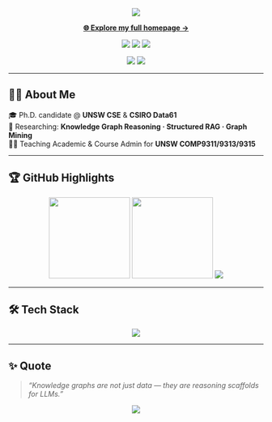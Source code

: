 <!-- ===== Header ===== -->
<p align="center">
  <img src="https://capsule-render.vercel.app/api?type=waving&color=6C63FF&height=200&section=header&text=Xingyu%20(Steve)%20Tan&fontSize=38&fontColor=ffffff&animation=fadeIn&fontAlignY=40" />
</p>
<p align="center">
  <a href="https://stevetantan.github.io/"><strong>🌐 Explore my full homepage →</strong></a>
</p>
<p align="center">
<!--   <a href="https://stevetantan.github.io/"><img src="https://img.shields.io/badge/Website-6C63FF?style=for-the-badge&logo=firefox-browser&logoColor=white" /></a> -->
  <a href="https://scholar.google.com/citations?user=2gzpDtsAAAAJ&hl=en/"><img src="https://img.shields.io/badge/Scholar-6C63FF?style=for-the-badge&logo=googlescholar&logoColor=white" /></a>
  <a href="https://www.linkedin.com/in/xingyu-tan-b90179173/"><img src="https://img.shields.io/badge/LinkedIn-6C63FF?style=for-the-badge&logo=linkedin&logoColor=white" /></a>
  <a href="mailto:xingyu.tan@unsw.edu.au"><img src="https://img.shields.io/badge/Email-6C63FF?style=for-the-badge&logo=gmail&logoColor=white" /></a>
</p>

<p align="center">
  <img src="https://img.shields.io/github/stars/SteveTANTAN?affiliations=OWNER&style=for-the-badge&logo=github&label=Stars&color=ffffff"/>
  <img src="https://komarev.com/ghpvc/?username=SteveTANTAN&label=Profile%20Views&color=6C63FF&style=for-the-badge" />
</p>

---

## 👨‍🎓 About Me
🎓 Ph.D. candidate @ **UNSW CSE** & **CSIRO Data61**  
🔬 Researching: **Knowledge Graph Reasoning · Structured RAG · Graph Mining**  
👨‍🏫 Teaching Academic & Course Admin for **UNSW COMP9311/9313/9315** 

---

## 🏆 GitHub Highlights
<p align="center">
  <img src="https://github-readme-stats.vercel.app/api?username=SteveTANTAN&show_icons=true&theme=default&title_color=6C63FF&icon_color=6C63FF&text_color=2b2d42" height="160" />
  <img src="https://github-readme-stats.vercel.app/api/top-langs/?username=SteveTANTAN&layout=compact&title_color=6C63FF&text_color=2b2d42" height="160" />
  <img src="https://github-profile-trophy.vercel.app/?username=SteveTANTAN&theme=flat&title=Stars,Followers,Commits&margin-w=15&no-frame=true&column=3" /> 
</p>

---

## 🛠️ Tech Stack
<p align="center">
  <img src="https://skillicons.dev/icons?i=python,pytorch,cpp,java,js,html,css,latex,sqlite,postgres,docker,git,linux&theme=light" />
</p>

---

## ✨ Quote
> *“Knowledge graphs are not just data — they are reasoning scaffolds for LLMs.”*

<p align="center">
  <img src="https://capsule-render.vercel.app/api?type=waving&color=6C63FF&height=120&section=footer" />
</p>
